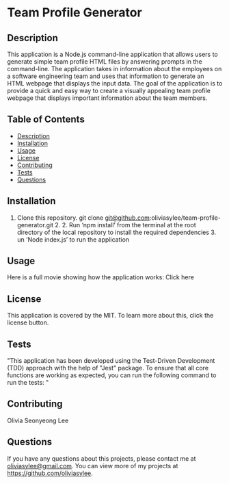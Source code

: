 
  # Team Profile Generator

  ## Description
  This application is a Node.js command-line application that allows users to generate simple team profile HTML files by answering prompts in the command-line. The application takes in information about the employees on a software engineering team and uses that information to generate an HTML webpage that displays the input data. The goal of the application is to provide a quick and easy way to create a visually appealing team profile webpage that displays important information about the team members.
  
  ## Table of Contents
  - [Description](#description)
  - [Installation](#installation)
  - [Usage](#usage)
  - [License](#license)
  - [Contributing](#contributing)
  - [Tests](#tests)
  - [Questions](#questions)
  
  ## Installation
  1. Clone this repository. git clone git@github.com:oliviasylee/team-profile-generator.git 2. 2. Run ‘npm install’ from the terminal at the root directory of the local repository to install the required dependencies 3. un ‘Node index.js’ to run the application
  
  ## Usage
  Here is a full movie showing how the application works: Click here
  
  ## License    
 This application is covered by the MIT. To learn more about this, click the license button.
  
  ## Tests
  "This application has been developed using the Test-Driven Development (TDD) approach with the help of "Jest" package. To ensure that all core functions are working as expected, you can run the following command to run the tests: "
  
  ## Contributing
  Olivia Seonyeong Lee
  
  ## Questions
  If you have any questions about this projects, please contact me at oliviasylee@gmail.com. You can view more of my projects at https://github.com/oliviasylee.

